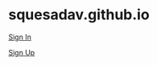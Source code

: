 # squesadav.github.io

[Sign In](http://localhost:3000/auth/signinflow?callbackUrl=http://localhost3000/)

[Sign Up](http://localhost:3000/auth/signupflow?callbackUrl=http://localhost3000/)

